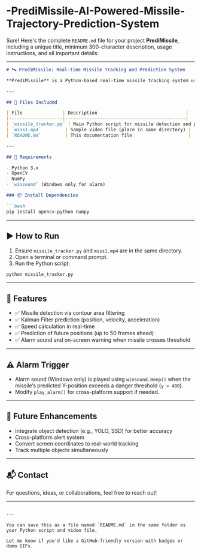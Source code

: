 ﻿# -PrediMissile-AI-Powered-Missile-Trajectory-Prediction-System


Sure! Here's the complete `README.md` file for your project **PrediMissile**, including a unique title, minimum 300-character description, usage instructions, and all important details:

---

````markdown
# 🛰️ PrediMissile: Real-Time Missile Tracking and Prediction System

**PrediMissile** is a Python-based real-time missile tracking system using OpenCV and Kalman Filter. It detects moving objects in video, predicts their future path, calculates speed, and triggers an alarm if a missile crosses a danger zone. Ideal for simulation and defense research.

---

## 📁 Files Included

| File               | Description                                 |
|--------------------|---------------------------------------------|
| `missile_tracker.py` | Main Python script for missile detection and prediction |
| `miss1.mp4`         | Sample video file (place in same directory) |
| `README.md`         | This documentation file                     |

---

## 🧰 Requirements

- Python 3.x
- OpenCV
- NumPy
- `winsound` (Windows only for alarm)

### 📦 Install Dependencies

```bash
pip install opencv-python numpy
````

---

## ▶️ How to Run

1. Ensure `missile_tracker.py` and `miss1.mp4` are in the same directory.
2. Open a terminal or command prompt.
3. Run the Python script:

```bash
python missile_tracker.py
```

---

## 🎯 Features

* ✅ Missile detection via contour area filtering
* ✅ Kalman Filter prediction (position, velocity, acceleration)
* ✅ Speed calculation in real-time
* ✅ Prediction of future positions (up to 50 frames ahead)
* ✅ Alarm sound and on-screen warning when missile crosses threshold

---

## ⚠️ Alarm Trigger

* Alarm sound (Windows only) is played using `winsound.Beep()` when the missile’s predicted Y-position exceeds a danger threshold (`y > 400`).
* Modify `play_alarm()` for cross-platform support if needed.

---

## 🧠 Future Enhancements

* Integrate object detection (e.g., YOLO, SSD) for better accuracy
* Cross-platform alert system
* Convert screen coordinates to real-world tracking
* Track multiple objects simultaneously

---

## 📬 Contact

For questions, ideas, or collaborations, feel free to reach out!

---

```

---

You can save this as a file named `README.md` in the same folder as your Python script and video file.

Let me know if you'd like a GitHub-friendly version with badges or demo GIFs.
```
